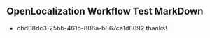 ## OpenLocalization Workflow Test MarkDown
* cbd08dc3-25bb-461b-806a-b867ca1d8092 thanks!

<!--HONumber=Aug16_HO4-->


